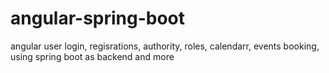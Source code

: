 # angular-spring-boot
angular user login, regisrations, authority, roles, calendarr, events booking, using spring boot as backend and more 
